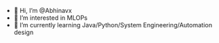 - 👋 Hi, I’m @Abhinavx
- 👀 I’m interested in MLOPs
- 🌱 I’m currently learning Java/Python/System Engineering/Automation design



